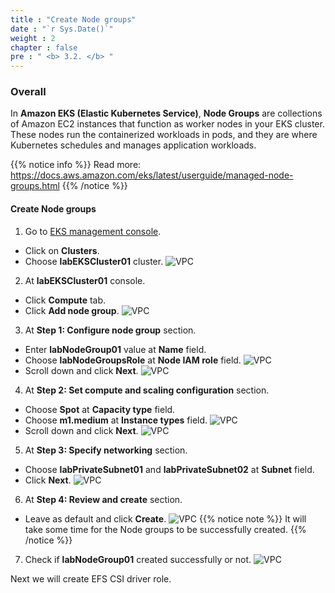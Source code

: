 ```yaml
---
title : "Create Node groups"
date : "`r Sys.Date()`"
weight : 2
chapter : false
pre : " <b> 3.2. </b> "
---
```


### Overall
In **Amazon EKS (Elastic Kubernetes Service)**, **Node Groups** are collections of Amazon EC2 instances that function as worker nodes in your EKS cluster. These nodes run the containerized workloads in pods, and they are where Kubernetes schedules and manages application workloads.

{{% notice info %}}
Read more: https://docs.aws.amazon.com/eks/latest/userguide/managed-node-groups.html
{{% /notice %}}

#### Create Node groups
1. Go to [EKS management console](https://console.aws.amazon.com/eks/home).
  - Click on **Clusters**.
  - Choose **labEKSCluster01** cluster.
  ![VPC](/images/3.eks/ws01-createeks22.png)

2. At **labEKSCluster01** console.
  - Click **Compute** tab.
  - Click **Add node group**.
  ![VPC](/images/3.eks/ws01-createeks23.png)

3. At **Step 1: Configure node group** section.
  - Enter **labNodeGroup01** value at **Name** field.
  - Choose **labNodeGroupsRole** at **Node IAM role** field.
  ![VPC](/images/3.eks/ws01-createeks24.png)
  - Scroll down and click **Next**.
  ![VPC](/images/3.eks/ws01-createeks25.png)

4. At **Step 2: Set compute and scaling configuration** section.
  - Choose **Spot** at **Capacity type** field.
  - Choose **m1.medium** at **Instance types** field.
  ![VPC](/images/3.eks/ws01-createeks26.png)
  - Scroll down and click **Next**.
  ![VPC](/images/3.eks/ws01-createeks27.png)

5. At **Step 3: Specify networking** section.
  - Choose **labPrivateSubnet01** and **labPrivateSubnet02** at **Subnet** field.
  - Click **Next**.
  ![VPC](/images/3.eks/ws01-createeks28.png)

6. At **Step 4: Review and create** section.
  - Leave as default and click **Create**.
  ![VPC](/images/3.eks/ws01-createeks29.png)
  {{% notice note %}}
  It will take some time for the Node groups to be successfully created.
  {{% /notice %}}

7. Check if **labNodeGroup01** created successfully or not.
  ![VPC](/images/3.eks/ws01-createeks30.png)

Next we will create EFS CSI driver role.